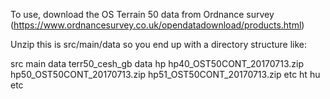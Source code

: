 To use, download the OS Terrain 50 data from Ordnance survey (https://www.ordnancesurvey.co.uk/opendatadownload/products.html)

Unzip this is src/main/data so you end up with a directory structure like:

src
  main
    data
	  terr50_cesh_gb
        data
          hp
            hp40_OST50CONT_20170713.zip
            hp50_OST50CONT_20170713.zip
            hp51_OST50CONT_20170713.zip
            etc
          ht
          hu
          etc
 